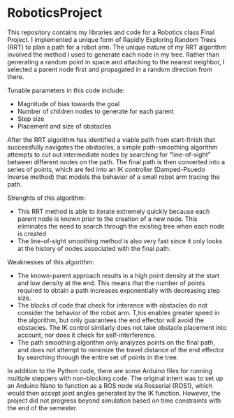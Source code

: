 # RoboticsProject
This repository contains my libraries and code for a Robotics class Final Project. I implemented a unique form of Rapidly Exploring Random Trees (RRT) to plan a path for a robot arm. The unique nature of my RRT algorithm involved the method I used to generate each node in my tree. Rather than generating a random point in space and attaching to the nearest neighbor, I selected a parent node first and propagated in a random direction from there.

Tunable parameters in this code include:
  - Magnitude of bias towards the goal
  - Number of children nodes to generate for each parent
  - Step size
  - Placement and size of obstacles

After the RRT algorithm has identified a viable path from start-finish that successfully navigates the obstacles, a simple path-smoothing algorithm attempts to cut out intermediate nodes by searching for "line-of-sight" between different nodes on the path. The final path is then converted into a series of points, which are fed into an IK controller (Damped-Psuedo Inverse method) that models the behavior of a small robot arm tracing the path.

Strenghts of this algorithm:
  - This RRT method is able to iterate extremely quickly because each parent node is known prior to the creation of a new node. This eliminates the need to search through the existing tree when each node is created
  - The line-of-sight smoothing method is also very fast since it only looks at the history of nodes associated with the final path.

Weaknesses of this algorithm:
  - The known-parent approach results in a high point density at the start and low density at the end. This means that the number of points required to obtain a path increases exponentially with decreasing step size.
  - The blocks of code that check for interence with obstacles do not consider the behavior of the robot arm. T,his enables greater speed in the algorithm, but only guarantees the end effector will avoid the obstacles. The IK control similarly does not take obstacle placement into account, nor does it check for self-interference.
  - The path smoothing algorithm only analyzes points on the final path, and does not attempt to minimize the travel distance of the end effector by searching through the entire set of points in the tree.
 
In addition to the Python code, there are some Arduino files for running multiple steppers with non-blocking code. The original intent was to set up an Arduino Nano to function as a ROS node via Rosserial (ROS1), which would then accept joint angles generated by the IK function. However, the project did not progress beyond simulation based on time constraints with the end of the semester.
